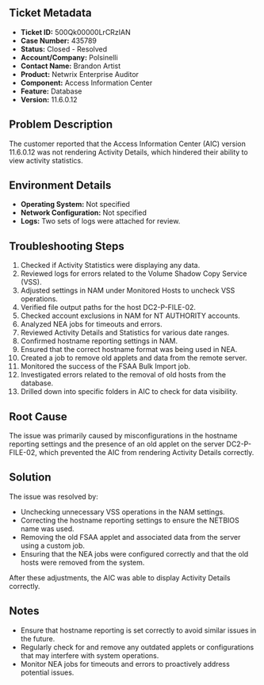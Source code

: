 ## Ticket Metadata
- **Ticket ID:** 500Qk00000LrCRzIAN
- **Case Number:** 435789
- **Status:** Closed - Resolved
- **Account/Company:** Polsinelli
- **Contact Name:** Brandon Artist
- **Product:** Netwrix Enterprise Auditor
- **Component:** Access Information Center
- **Feature:** Database
- **Version:** 11.6.0.12

## Problem Description
The customer reported that the Access Information Center (AIC) version 11.6.0.12 was not rendering Activity Details, which hindered their ability to view activity statistics.

## Environment Details
- **Operating System:** Not specified
- **Network Configuration:** Not specified
- **Logs:** Two sets of logs were attached for review.

## Troubleshooting Steps
1. Checked if Activity Statistics were displaying any data.
2. Reviewed logs for errors related to the Volume Shadow Copy Service (VSS).
3. Adjusted settings in NAM under Monitored Hosts to uncheck VSS operations.
4. Verified file output paths for the host DC2-P-FILE-02.
5. Checked account exclusions in NAM for NT AUTHORITY accounts.
6. Analyzed NEA jobs for timeouts and errors.
7. Reviewed Activity Details and Statistics for various date ranges.
8. Confirmed hostname reporting settings in NAM.
9. Ensured that the correct hostname format was being used in NEA.
10. Created a job to remove old applets and data from the remote server.
11. Monitored the success of the FSAA Bulk Import job.
12. Investigated errors related to the removal of old hosts from the database.
13. Drilled down into specific folders in AIC to check for data visibility.

## Root Cause
The issue was primarily caused by misconfigurations in the hostname reporting settings and the presence of an old applet on the server DC2-P-FILE-02, which prevented the AIC from rendering Activity Details correctly.

## Solution
The issue was resolved by:
- Unchecking unnecessary VSS operations in the NAM settings.
- Correcting the hostname reporting settings to ensure the NETBIOS name was used.
- Removing the old FSAA applet and associated data from the server using a custom job.
- Ensuring that the NEA jobs were configured correctly and that the old hosts were removed from the system.

After these adjustments, the AIC was able to display Activity Details correctly.

## Notes
- Ensure that hostname reporting is set correctly to avoid similar issues in the future.
- Regularly check for and remove any outdated applets or configurations that may interfere with system operations.
- Monitor NEA jobs for timeouts and errors to proactively address potential issues.